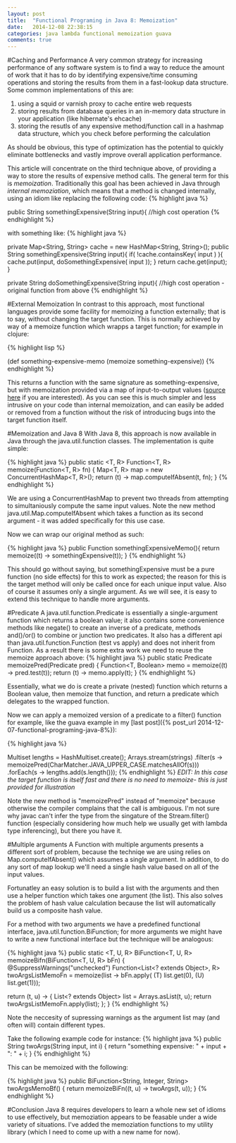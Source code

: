 ```yaml
---
layout: post
title:  "Functional Programing in Java 8: Memoization"
date:   2014-12-08 22:38:15
categories: java lambda functional memoization guava
comments: true
---
```


#Caching and Performance
A very common strategy for increasing performance of any software system is to find a way to reduce the amount of work that it has to do by identifying expensive/time consuming operations and storing the results from them in a fast-lookup data structure.  Some common implementations of this are:

1. using a squid or varnish proxy to cache entire web requests
1. storing results from database queries in an in-memory data structure in your application (like hibernate's ehcache) 
1. storing the resutls of any expensive method/function call in a hashmap data structure, which you check before performing the calculation

As should be obvious, this type of optimization has the potential to quickly eliminate bottlenecks and vastly improve overall application performance.

This article will concentrate on the third technique above, of providing a way to store the results of expensive method calls. The general term for this is *memoization*.  Traditionally this goal has been achieved in Java through *internal memoziation*, which means that a method is changed internally, using an idiom like replacing the following code: 
{% highlight java %}

public String somethingExpensive(String input){
   //high cost operation
{% endhighlight %}

with something like:
{% highlight java %}

private Map<String, String> cache = new HashMap<String, String>();
public String somethingExpensive(String input){
  if( !cache.containsKey( input ) ){
     cache.put(input, doSomethingExpensive( input ));
  }
  return cache.get(input);
}


private String doSomethingExpensive(String input){
  //high cost operation - original function from above
{% endhighlight %}

#External Memoization
In contrast to this approach, most functional languages provide some facility for memoizing a function externally; that is to say, without changing the target function.  This is normally achieved by way of a memoize function which wrapps a target function; for example in clojure:

{% highlight lisp %}

(def something-expensive-memo
   (memoize something-expensive)) 
{% endhighlight %}

This returns a function with the same signature as something-expensive, but with memoization provided via a map of input-to-output values ([source here](https://github.com/clojure/clojure/blob/028af0e0b271aa558ea44780e5d951f4932c7842/src/clj/clojure/core.clj#L5834) if you are interested).  As you can see this is much simpler and less intrusive on your code than internal memoization, and can easily be added or removed from a function without the risk of introducing bugs into the target function itself.

#Memoization and Java 8
With Java 8, this approach is now available in Java through the java.util.function classes.  The implementation is quite simple:

{% highlight java %}
public static <T, R> Function<T, R> memoize(Function<T, R> fn) {
   Map<T, R> map = new ConcurrentHashMap<T, R>();
   return (t) -> map.computeIfAbsent(t, fn);
}
{% endhighlight %}

We are using a ConcurrentHashMap to prevent two threads from attempting to simultaniously compute the same input values.  Note the new method java.util.Map.computeIfAbsent which takes a function as its second argument - it was added specifically for this use case.

Now we can wrap our original method as such:

{% highlight java %}
public Function somethingExpensiveMemo(){
  return memoize((t) -> somethingExpensive(t));
}
{% endhighlight %}

This should go without saying, but somethingExpensive must be a pure function (no side effects) for this to work as expected; the reason for this is the target method will only be called once for each unique input value. Also of course it assumes only a single argument.  As we will see, it is easy to extend this technique to handle more arguments.

#Predicate
A java.util.function.Predicate is essentially a single-argument function which returns a boolean value; it also contains some convenience methods like negate() to create an inverse of a predicate, methods and()/or() to combine or junction two predicates.  It also has a different api than java.util.function.Function (test vs apply) and does not inherit from Function.  As a result there is some extra work we need to reuse the memoize approach above:
{% highlight java %}
public static <T> Predicate<T> memoizePred(Predicate<T> pred) {
   Function<T, Boolean> memo = memoize((t) -> pred.test(t));
   return (t) -> memo.apply(t);
}
{% endhighlight %}

Essentially, what we do is create a private (nested) function which returns a Boolean value, then memoize that function, and return a predicate which delegates to the wrapped function.

Now we can apply a memoized version of a predicate to a filter() function for example, like the guava example in my [last post]({% post_url 2014-12-07-functional-programing-java-8%}):

{% highlight java %}

Multiset<Integer> lengths = HashMultiset.create();
Arrays.stream(strings)
   .filter(s -> memoizePred(CharMatcher.JAVA_UPPER_CASE.matchesAllOf(s)))
   .forEach(s -> lengths.add(s.length()));
{% endhighlight %}
*EDIT: In this case the target function is itself fast and there is no need to memoize- this is just provided for illustration*

Note the new method is "memoizePred" instead of "memoize" because otherwise the compiler complains that the call is ambiguous.  I'm not sure why javac can't infer the type from the singature of the Stream.filter() function (especially considering how much help we usually get with lambda type inferencing), but there you have it.

#Multiple arguments
A Function with multiple arguments presents a different sort of problem, because the techniqe we are using relies on Map.computeIfAbsent() which assumes a single argument.  In addition, to do any sort of map lookup we'll need a single hash value based on all of the input values.

Fortunatley an easy solution is to build a list with the arguments and then use a helper function which takes one argument (the list).  This also solves the problem of hash value calculation because the list will automatically build us a composite hash value.

For a method with two arguments we have a predefined functional interface, java.util.function.BiFunction; for more arguments we might have to write a new functional interface but the technique will be analogous:

{% highlight java %}
public static <T, U, R> BiFunction<T, U, R> memoizeBifn(BiFunction<T, U, R> bFn) {
   @SuppressWarnings("unchecked")
   Function<List<? extends Object>, R> twoArgsListMemoFn = memoize(list -> bFn.apply(
      (T) list.get(0), (U) list.get(1)));
   
   return (t, u) -> {
      List<? extends Object> list = Arrays.asList(t, u);
      return twoArgsListMemoFn.apply(list);
   };
}
{% endhighlight %}

Note the neccesity of supressing warnings as the argument list may (and often will) contain different types.

Take the following example code for instance:
{% highlight java %}
public String twoArgs(String input, int i) {
   return "something expensive: " + input + ": " + i;
}
{% endhighlight %}

This can be memoized with the following:

{% highlight java %}
public BiFunction<String, Integer, String> twoArgsMemoBf() {
   return memoizeBiFn((t, u) -> twoArgs(t, u));
} 
{% endhighlight %}

#Conclusion
Java 8 requires developers to learn a whole new set of idioms to use effectively, but memoziation appears to be feasable under a wide variety of situations.  I've added the memoziation functions to my utility library (which I need to come up with a new name for now). 
